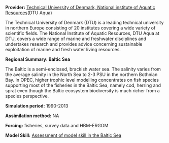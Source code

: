 **Provider:** [Technical University of Denmark, National institute of Aquatic Resources](http://www.aqua.dtu.dk/english/About/Mission_vision)(DTU Aqua)

The Technical University of Denmark (DTU) is a leading technical university in northern Europe consisting of 20 institutes covering a wide variety of scientific fields. The National Institute of Aquatic Resources, DTU Aqua at DTU, covers a wide range of marine and freshwater disciplines and undertakes research and provides advice concerning
sustainable exploitation of marine and fresh water living resources.

**Regional Summary: Baltic Sea**

The Baltic is a semi-enclosed, brackish water sea. The salinity varies from the average salinity in the North Sea to 2-3 PSU in the northern Bothnian Bay. In OPEC, higher trophic level modelling concentrates on fish species supporting most of the fisheries in the Baltic Sea, namely cod, herring and sprat even though the Baltic ecosystem biodiversity is much richer from a species perspective.

**Simulation period:** 1990-2013

   

**Assimilation method:** NA



**Forcing:** fisheries, survey data and HBM-ERGOM

**Model Skill:** <a href="/resources/Skill assessment of the Baltic Sea model system.pdf" target="_blank">Assessment of model skill in the Baltic Sea</a>

